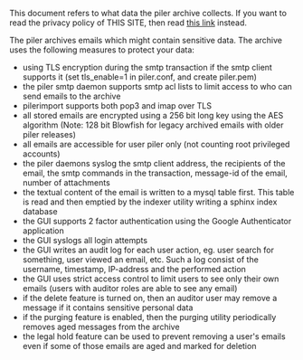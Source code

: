 

This document refers to what data the piler archive collects. If you want to read the privacy policy of THIS SITE, then read [this link](/privacy-policy/) instead.

The piler archives emails which might contain sensitive data. The archive uses the following measures to protect your data:

- using TLS encryption during the smtp transaction if the smtp client supports it (set tls_enable=1 in piler.conf, and create piler.pem)
- the piler smtp daemon supports smtp acl lists to limit access to who can send emails to the archive
- pilerimport supports both pop3 and imap over TLS
- all stored emails are encrypted using a 256 bit long key using the AES algorithm (Note: 128 bit Blowfish for legacy archived emails with older piler releases)
- all emails are accessible for user piler only (not counting root privileged accounts)
- the piler daemons syslog the smtp client address, the recipients of the email, the smtp commands in the transaction, message-id of the email, number of attachments
- the textual content of the email is written to a mysql table first. This table is read and then emptied by the indexer utility writing a sphinx index database
- the GUI supports 2 factor authentication using the Google Authenticator application
- the GUI syslogs all login attempts
- the GUI writes an audit log for each user action, eg. user search for something, user viewed an email, etc. Such a log consist of the username, timestamp, IP-address and the performed action
- the GUI uses strict access control to limit users to see only their own emails (users with auditor roles are able to see any email)
- if the delete feature is turned on, then an auditor user may remove a message if it contains sensitive personal data
- if the purging feature is enabled, then the purging utility periodically removes aged messages from the archive
- the legal hold feature can be used to prevent removing a user's emails even if some of those emails are aged and marked for deletion
